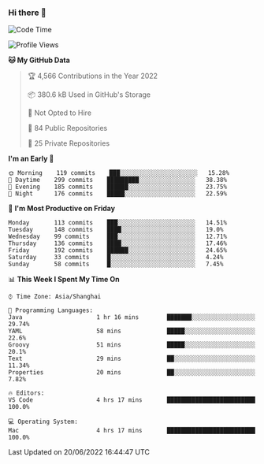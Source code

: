 ### Hi there 👋

<!--
**qbosen/qbosen** is a ✨ _special_ ✨ repository because its `README.md` (this file) appears on your GitHub profile.

Here are some ideas to get you started:

- 🔭 I’m currently working on ...
- 🌱 I’m currently learning ...
- 👯 I’m looking to collaborate on ...
- 🤔 I’m looking for help with ...
- 💬 Ask me about ...
- 📫 How to reach me: ...
- 😄 Pronouns: ...
- ⚡ Fun fact: ...
-->

<!--START_SECTION:waka-->
![Code Time](http://img.shields.io/badge/Code%20Time-0%20secs-blue)

![Profile Views](http://img.shields.io/badge/Profile%20Views-9-blue)

**🐱 My GitHub Data** 

> 🏆 4,566 Contributions in the Year 2022
 > 
> 📦 380.6 kB Used in GitHub's Storage 
 > 
> 🚫 Not Opted to Hire
 > 
> 📜 84 Public Repositories 
 > 
> 🔑 25 Private Repositories  
 > 
**I'm an Early 🐤** 

```text
🌞 Morning    119 commits    ███░░░░░░░░░░░░░░░░░░░░░░   15.28% 
🌆 Daytime    299 commits    █████████░░░░░░░░░░░░░░░░   38.38% 
🌃 Evening    185 commits    ██████░░░░░░░░░░░░░░░░░░░   23.75% 
🌙 Night      176 commits    █████░░░░░░░░░░░░░░░░░░░░   22.59%

```
📅 **I'm Most Productive on Friday** 

```text
Monday       113 commits    ███░░░░░░░░░░░░░░░░░░░░░░   14.51% 
Tuesday      148 commits    ████░░░░░░░░░░░░░░░░░░░░░   19.0% 
Wednesday    99 commits     ███░░░░░░░░░░░░░░░░░░░░░░   12.71% 
Thursday     136 commits    ████░░░░░░░░░░░░░░░░░░░░░   17.46% 
Friday       192 commits    ██████░░░░░░░░░░░░░░░░░░░   24.65% 
Saturday     33 commits     █░░░░░░░░░░░░░░░░░░░░░░░░   4.24% 
Sunday       58 commits     █░░░░░░░░░░░░░░░░░░░░░░░░   7.45%

```


📊 **This Week I Spent My Time On** 

```text
⌚︎ Time Zone: Asia/Shanghai

💬 Programming Languages: 
Java                     1 hr 16 mins        ███████░░░░░░░░░░░░░░░░░░   29.74% 
YAML                     58 mins             █████░░░░░░░░░░░░░░░░░░░░   22.6% 
Groovy                   51 mins             █████░░░░░░░░░░░░░░░░░░░░   20.1% 
Text                     29 mins             ██░░░░░░░░░░░░░░░░░░░░░░░   11.34% 
Properties               20 mins             ██░░░░░░░░░░░░░░░░░░░░░░░   7.82%

🔥 Editors: 
VS Code                  4 hrs 17 mins       █████████████████████████   100.0%

💻 Operating System: 
Mac                      4 hrs 17 mins       █████████████████████████   100.0%

```


 Last Updated on 20/06/2022 16:44:47 UTC
<!--END_SECTION:waka-->
